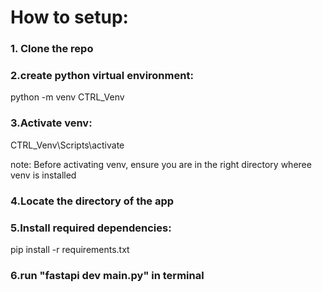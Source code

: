 # How to setup: 

### 1. Clone the repo

### 2.create python virtual environment: 
python -m venv CTRL_Venv

### 3.Activate venv: 
CTRL_Venv\Scripts\activate

note: Before activating venv, ensure you are in the right directory wheree venv is installed

### 4.Locate the directory of the app

### 5.Install required dependencies: 
pip install -r requirements.txt

### 6.run "fastapi dev main.py" in terminal 
